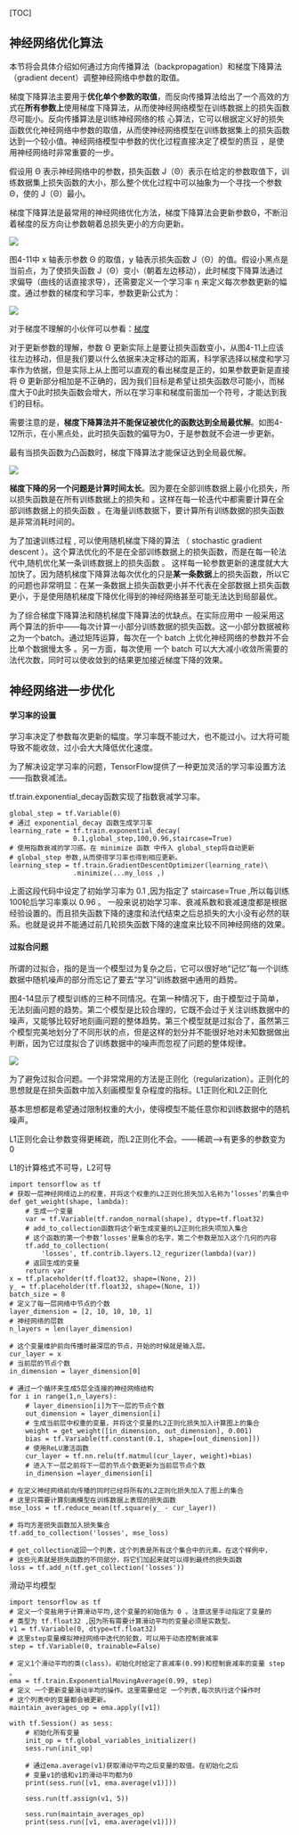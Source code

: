 [TOC]



## 神经网络优化算法

本节将会具体介绍如何通过方向传播算法（backpropagation）和梯度下降算法（gradient decent）调整神经网络中参数的取值。

梯度下降算法主要用于**优化单个参数的取值**，而反向传播算法给出了一个高效的方式在**所有参数上**使用梯度下降算法，从而使神经网络模型在训练数据上的损失函数尽可能小。反向传播算法是训练神经网络的核 心算法，它可以根据定义好的损失函数优化神经网络中参数的取值，从而使神经网络模型在训练数据集上的损失函数达到一个较小值。神经网络模型中参数的优化过程直接决定了模型的质豆 ，是使用神经网络时非常重要的一步。

假设用 Θ 表示神经网络中的参数，损失函数 J（Θ）表示在给定的参数取值下，训练数据集上损失函数的大小，那么整个优化过程中可以抽象为一个寻找一个参数Θ，使的 J（Θ）最小。

梯度下降算法是最常用的神经网络优化方法，梯度下降算法会更新参数Θ，不断沿着梯度的反方向让参数朝着总损失更小的方向更新。

![](../image/tf-1.1.png)

图4-11中 x 轴表示参数 Θ 的取值，y 轴表示损失函数 J（Θ）的值。假设小黑点是当前点，为了使损失函数 J（Θ）变小（朝着左边移动），此时梯度下降算法通过求偏导（曲线的话直接求导），还需要定义一个学习率 η 来定义每次参数更新的幅度。通过参数的梯度和学习率，参数更新公式为：

![](../image/tf-1.2.png)

对于梯度不理解的小伙伴可以参看：[梯度](https://baike.baidu.com/item/%E6%A2%AF%E5%BA%A6/13014729?fr=aladdin)

对于更新参数的理解，参数 Θ 更新实际上是要让损失函数变小，从图4-11上应该往左边移动，但是我们要以什么依据来决定移动的距离，科学家选择以梯度和学习率作为依据，但是实际上从上图可以直观的看出梯度是正的，如果参数更新是直接将 Θ 更新部分相加是不正确的，因为我们目标是希望让损失函数尽可能小，而梯度大于0此时损失函数会增大，所以在学习率和梯度前面加一个符号，才能达到我们的目标。

需要注意的是，**梯度下降算法并不能保证被优化的函数达到全局最优解**。如图4-12所示，在小黑点处，此时损失函数的偏导为0，于是参数就不会进一步更新。

最有当损失函数为凸函数时，梯度下降算法才能保证达到全局最优解。

![](../image/tf-1.3.png)

**梯度下降的另一个问题是计算时间太长**。因为要在全部训练数据上最小化损失，所以损失函数是在所有训练数据上的损失和 。这样在每一轮迭代中都需要计算在全部训练数据上的损失函数 。在海量训练数据下，要计算所有训练数据的损失函数是非常消耗时间的。

为了加速训练过程 , 可以使用随机梯度下降的算法 （ stochastic gradient descent ）。这个算法优化的不是在全部训练数据上的损失函数，而是在每一轮法代中,随机优化某一条训练数据上的损失函数 。 这样每一轮参数更新的速度就大大加快了。因为随机梯度下降算法每次优化的只是**某一条数据**上的损失函数，所以它的问题也非常明显：在某一条数据上损失函数更小并不代表在全部数据上损失函数更小，于是使用随机梯度下降优化得到的神经网络甚至可能无法达到局部最优。

为了综合梯度下降算法和随机梯度下降算法的优缺点。在实际应用中 一般采用这两个算法的折中——每次计算一小部分训练数据的损失函数。这一小部分数据被称之为一个batch。通过矩阵运算，每次在一个 batch 上优化神经网络的参数并不会比单个数据慢太多 。另一方面，每次使用 一个 batch 可以大大减小收敛所需要的法代次数，同时可以使收敛到的结果更加接近梯度下降的效果。



## 神经网络进一步优化

#### 学习率的设置

学习率决定了参数每次更新的幅度。学习率既不能过大，也不能过小。过大将可能导致不能收敛，过小会大大降低优化速度。

为了解决设定学习率的问题，TensorFlow提供了一种更加灵活的学习率设置方法——指数衰减法。

tf.train.exponential_decay函数实现了指数衰减学习率。

```
global_step = tf.Variable(0)
# 通过 exponential_decay 函数生成学习率
learning_rate = tf.train.exponential_decay(
				0.1,global_step,100,0.96,staircase=True)
# 使用指数衰减的学习惑。在 minimize 函数 中传入 global_step将自动更新
# global_step 参数,从而使得学习率也得到相应更新。
learning_step = tf.train.GradientDescentOptimizer(learning_rate)\
				.minimize(...my_loss ,)
```

上面这段代码中设定了初始学习率为 0.1 ,因为指定了 staircase=True ,所以每训练 100轮后学习率乘以 0.96 。 一般来说初始学习率、衰减系数和衰减速度都是根据经验设置的。而且损失函数下降的速度和法代结束之后总损失的大小没有必然的联系。也就是说并不能通过前几轮损失函数下降的速度来比较不同神经网络的效果。

#### 过拟合问题

所谓的过拟合，指的是当一个模型过为复杂之后，它可以很好地“记忆”每一个训练数据中随机噪声的部分而忘记了要去“学习”训练数据中通用的趋势。

图4-14显示了模型训练的三种不同情况。在第一种情况下，由于模型过于简单，无法刻画问题的趋势。第二个模型是比较合理的，它既不会过于关注训练数据中的噪声，又能够比较好地刻画问题的整体趋势。第三个模型就是过拟合了，虽然第三个模型完美地划分了不同形状的点，但是这样的划分并不能很好地对未知数据做出判断，因为它过度拟合了训练数据中的噪声而忽视了问题的整体规律。

<img src="../image/4-14.png">

为了避免过拟合问题。一个非常常用的方法是正则化（regularization）。正则化的思想就是在损失函数中加入刻画模型复杂程度的指标。L1正则化和L2正则化

基本思想都是希望通过限制权重的大小，使得模型不能任意你和训练数据中的随机噪声。

L1正则化会让参数变得更稀疏，而L2正则化不会。——稀疏——>有更多的参数变为0

L1的计算格式不可导，L2可导

```
import tensorflow as tf
# 获取一层神经网络边上的权重，并将这个权重的L2正则化损失加入名称为‘losses’的集合中
def get_weight(shape, lambda):
    # 生成一个变量
    var = tf.Variable(tf.random_normal(shape), dtype=tf.float32)
    # add_to_collection函数将这个新生成变量的L2正则化损失项加入集合
    # 这个函数的第一个参数‘losses'是集合的名字，第二个参数是加入这个几何的内容
    tf.add_to_collection(
        'losses', tf.contrib.layers.l2_regurizer(lambda)(var))
    # 返回生成的变量
    return var
x = tf.placeholder(tf.float32, shape=(None, 2))
y_ = tf.placeholder(tf.float32, shape=(None, 1))
batch_size = 8
# 定义了每一层网络中节点的个数
layer_dimension = [2, 10, 10, 10, 1]
# 神经网络的层数
n_layers = len(layer_dimension)

# 这个变量维护前向传播时最深层的节点，开始的时候就是输入层。
cur_layer = x
# 当前层的节点个数
in_dimension = layer_dimension[0]

# 通过一个循环来生成5层全连接的神经网络结构
for i in range(1,n_layers):
    # layer_dimension[i]为下一层的节点个数
    out_dimension = layer_dimension[i]
    # 生成当前层中权重的变量，并将这个变量的L2正则化损失加入计算图上的集合
    weight = get_weight([in_dimension, out_dimension], 0.001)
    bias = tf.Variable(tf.constant(0.1, shape=[out_dimension]))
    # 使用ReLU激活函数
    cur_layer = tf.nn.relu(tf.matmul(cur_layer, weight)+bias)
    # 进入下一层之前将下一层的节点个数更新为当前层节点个数
    in_dimension =layer_dimension[i]
    
# 在定义神经网络前向传播的同时已经将所有的L2正则化损失加入了图上的集合
# 这里只需要计算刻画模型在训练数据上表现的损失函数
mse_loss = tf.reduce_mean(tf.square(y_ - cur_layer))

# 将均方差损失函数加入损失集合
tf.add_to_collection('losses', mse_loss)

# get_collection返回一个列表，这个列表是所有这个集合中的元素。在这个样例中，
# 这些元素就是损失函数的不同部分，将它们加起来就可以得到最终的损失函数
loss = tf.add_n(tf.get_collection('losses'))
```

滑动平均模型

```
import tensorflow as tf
# 定义一个变盐用于计算滑动平均,这个变量的初始值为 0 。注意这里手动指定了变量的
# 类型为 tf.float32 ,因为所有需要计算滑动平均的变量必须是实数型。
v1 = tf.Variable(0, dtype=tf.float32)
# 这里step变量模拟神经网络中迭代的轮数，可以用于动态控制衰减率
step = tf.Variable(0, trainable=False)

# 定义1个滑动平均的类(class)。初始化时给定了哀减率(0.99)和控制衰减率的变量 step 。
ema = tf.train.ExponentialMovingAverage(0.99, step)
# 定义 一个更新变量滑动半均的操作。这里需要给定 一个列表,每次执行这个操作时
# 这个列表中的变量都会被更新。
maintain_averages_op = ema.apply([v1])

with tf.Session() as sess:
    # 初始化所有变量
    init_op = tf.global_variables_initializer()
    sess.run(init_op)
    
    # 通过ema.average(v1)获取滑动平均之后变量的取值。在初始化之后
    # 变量v1的值和v1的滑动平均都为0
    print(sess.run([v1, ema.average(v1)]))
    
    sess.run(tf.assign(v1, 5))
    
    sess.run(maintain_averages_op)
    print(sess.run([v1, ema.average(v1)]))
    
    
```

